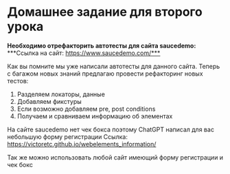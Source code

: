 # Домашнее задание для второго урока

**Необходимо отрефакторить автотесты для сайта saucedemo:**
***Ссылка на сайт: <https://www.saucedemo.com/***>

Как вы помните мы уже написали автотесты для данного сайта. Теперь с багажом новых знаний предлагаю провести рефакторинг новых тестов:

1. Разделяем локаторы, данные
2. Добавляем фикстуры
3. Если возможно добавляем pre, post conditions
4. Получаем и сравниваем информацию об элементах

На сайте saucedemo нет чек бокса поэтому ChatGPT написал для вас небольшую форму регистрации
Ссылка: <https://victoretc.github.io/webelements_information/>

Так же можно использовать любой сайт имеющий форму регистрации и чек бокс